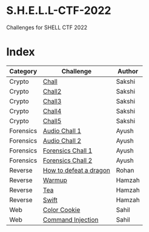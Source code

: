 # S.H.E.L.L-CTF-2022

Challenges for SHELL CTF 2022

# Index

| Category  | Challenge                                                            | Author | 
| --------- | -------------------------------------------------------------------- |------- |
| Crypto    | [Chall](crypto/chall)                                                | Sakshi |
| Crypto    | [Chall2](crypto/chall2)                                              | Sakshi |
| Crypto    | [Chall3](crypto/chall3)                                              | Sakshi |
| Crypto    | [Chall4](crypto/chall4)                                              | Sakshi |
| Crypto    | [Chall5](crypto/chall5)                                              | Sakshi |
| Forensics | [Audio Chall 1](Forensics/audio%20/chall/%201)                       | Ayush  |
| Forensics | [Audio Chall 2](Forensics/audio%20/chall/%202)                       | Ayush  |
| Forensics | [Forensics Chall 1](Forensics/forensics%20/chall/%201)               | Ayush  |
| Forensics | [Forensics Chall 2](Forensics/forensics%20/chall/%202)               | Ayush  |
| Reverse   | [How to defeat a dragon](rev/How%20to%20defeat%20a%20dragon)         | Rohan  |
| Reverse   | [Warmup](rev/warmup)                                                 | Hamzah |
| Reverse   | [Tea](rev/tea)                                                       | Hamzah |
| Reverse   | [Swift](rev/swift)                                                   | Hamzah |
| Web       | [Color Cookie](web/Color%20Cookie)                                   | Sahil  |
| Web       | [Command Injection](web/Command%20Injection)                         | Sahil  |
